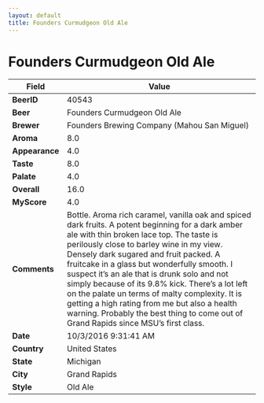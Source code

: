 ```yaml
---
layout: default
title: Founders Curmudgeon Old Ale
---
```


# Founders Curmudgeon Old Ale

| Field         | Value     |
|---------------|-----------|
| **BeerID** | 40543 |
| **Beer** | Founders Curmudgeon Old Ale |
| **Brewer** | Founders Brewing Company (Mahou San Miguel) |
| **Aroma** | 8.0 |
| **Appearance** | 4.0 |
| **Taste** | 8.0 |
| **Palate** | 4.0 |
| **Overall** | 16.0 |
| **MyScore** | 4.0 |
| **Comments** | Bottle. Aroma rich caramel, vanilla oak and spiced dark fruits. A potent beginning for a dark amber ale with thin broken lace top. The taste is perilously close to barley wine in my view. Densely dark sugared and fruit packed. A fruitcake in a glass but wonderfully smooth. I suspect it’s an ale that is drunk solo and not simply because of its 9.8% kick. There’s a lot left on the palate un terms of malty complexity. It is getting a high rating from me but also a health warning. Probably the best thing to come out of Grand Rapids since MSU’s first class. |
| **Date** | 10/3/2016 9:31:41 AM |
| **Country** | United States |
| **State** | Michigan |
| **City** | Grand Rapids |
| **Style** | Old Ale |
